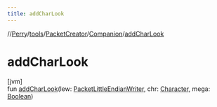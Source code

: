 ```yaml
---
title: addCharLook
---
```

//[Perry](../../../../index.html)/[tools](../../index.html)/[PacketCreator](../index.html)/[Companion](index.html)/[addCharLook](add-char-look.html)



# addCharLook



[jvm]\
fun [addCharLook](add-char-look.html)(lew: [PacketLittleEndianWriter](../../../tools.data.output/-packet-little-endian-writer/index.html), chr: [Character](../../../client/-character/index.html), mega: [Boolean](https://kotlinlang.org/api/latest/jvm/stdlib/kotlin/-boolean/index.html))




